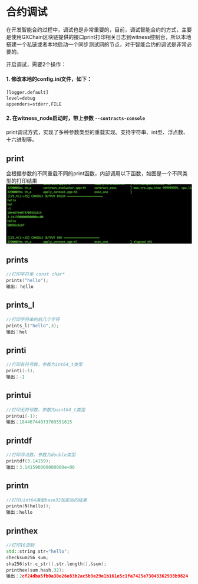 # 合约调试

在开发智能合约过程中，调试也是非常重要的，目前，调试智能合约的方式，主要是使用GXChain区块链提供的接口print打印相关日志到witness控制台，所以本地搭建一个私链或者本地启动一个同步测试网的节点，对于智能合约的调试是非常必要的。

开启调试，需要2个操作：
#### 1. 修改本地的config.ini文件，如下：
```
[logger.default]
level=debug
appenders=stderr,FILE
```

#### 2. 在witness_node启动时，带上参数 ``` --contracts-console ```

print调试方式，实现了多种参数类型的重载实现。支持字符串、int型、浮点数、十六进制等。



## print

会根据参数的不同重载不同的print函数，内部调用以下函数，如图是一个不同类型的打印结果
![](./png/print.jpg)

## prints
```cpp
//打印字符串 const char*
prints("hello");
输出: hello
```

## prints_l
```cpp
//打印字符串的前几个字符
prints_l("hello",3);
输出：hel
```
## printi
```cpp
//打印有符号数，参数为int64_t类型
printi(-1);
输出：-1
```
## printui
```cpp
//打印无符号数，参数为uint64_t类型
printui(-1);
输出：18446744073709551615
```

## printdf
```cpp
//打印浮点数，参数为double类型
printdf(3.14159);
输出：3.141590000000000e+00
```

## printn
```cpp
//打印uint64类型base32加密后的结果
printn(N(hello));
输出：hello
```

## printhex
```cpp
//打印16进制
std::string str="hello";
checksum256 sum;
sha256(str.c_str(),str.length(),&sum);
printhex(sum.hash,32);
输出：2cf24dba5fb0a30e26e83b2ac5b9e29e1b161e5c1fa7425e73043362938b9824
```
